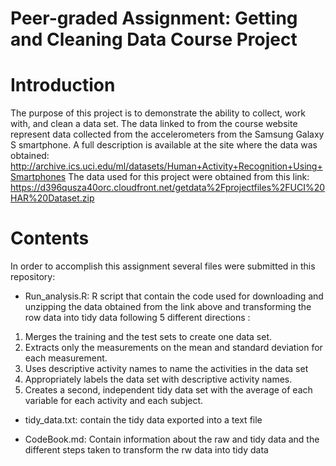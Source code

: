 # Peer-graded Assignment: Getting and Cleaning Data Course Project

# Introduction 

The purpose of this project is to demonstrate the ability to collect, work with, and clean a data set.
The data linked to from the course website represent data collected from the accelerometers from the Samsung Galaxy S smartphone. A full description is available at the site where the data was obtained: http://archive.ics.uci.edu/ml/datasets/Human+Activity+Recognition+Using+Smartphones
The data used for this project were obtained from this link: https://d396qusza40orc.cloudfront.net/getdata%2Fprojectfiles%2FUCI%20HAR%20Dataset.zip

# Contents

In order to accomplish this assignment several files were submitted in this repository:

- Run_analysis.R: R script that contain the code used for downloading and unzipping the data obtained from the link above and transforming the row data into tidy data following 5 different directions :
1. Merges the training and the test sets to create one data set.
2. Extracts only the measurements on the mean and standard deviation for each measurement.
3. Uses descriptive activity names to name the activities in the data set
4. Appropriately labels the data set with descriptive activity names.
5. Creates a second, independent tidy data set with the average of each variable for each activity and each subject.

- tidy_data.txt: contain the tidy data exported into a text file

- CodeBook.md: Contain information about the raw and tidy data and the different steps taken to transform the rw data into tidy data
